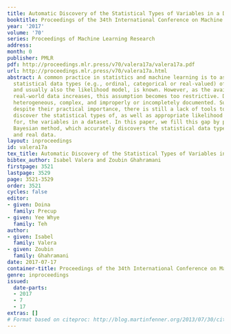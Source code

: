 ```yaml
---
title: Automatic Discovery of the Statistical Types of Variables in a Dataset
booktitle: Proceedings of the 34th International Conference on Machine Learning
year: '2017'
volume: '70'
series: Proceedings of Machine Learning Research
address: 
month: 0
publisher: PMLR
pdf: http://proceedings.mlr.press/v70/valera17a/valera17a.pdf
url: http://proceedings.mlr.press/v70/valera17a.html
abstract: A common practice in statistics and machine learning is to assume that the
  statistical data types (e.g., ordinal, categorical or real-valued) of variables,
  and usually also the likelihood model, is known. However, as the availability of
  real-world data increases, this assumption becomes too restrictive. Data are often
  heterogeneous, complex, and improperly or incompletely documented. Surprisingly,
  despite their practical importance, there is still a lack of tools to automatically
  discover the statistical types of, as well as appropriate likelihood (noise) models
  for, the variables in a dataset. In this paper, we fill this gap by proposing a
  Bayesian method, which accurately discovers the statistical data types in both synthetic
  and real data.
layout: inproceedings
id: valera17a
tex_title: Automatic Discovery of the Statistical Types of Variables in a Dataset
bibtex_author: Isabel Valera and Zoubin Ghahramani
firstpage: 3521
lastpage: 3529
page: 3521-3529
order: 3521
cycles: false
editor:
- given: Doina
  family: Precup
- given: Yee Whye
  family: Teh
author:
- given: Isabel
  family: Valera
- given: Zoubin
  family: Ghahramani
date: 2017-07-17
container-title: Proceedings of the 34th International Conference on Machine Learning
genre: inproceedings
issued:
  date-parts:
  - 2017
  - 7
  - 17
extras: []
# Format based on citeproc: http://blog.martinfenner.org/2013/07/30/citeproc-yaml-for-bibliographies/
---
```


